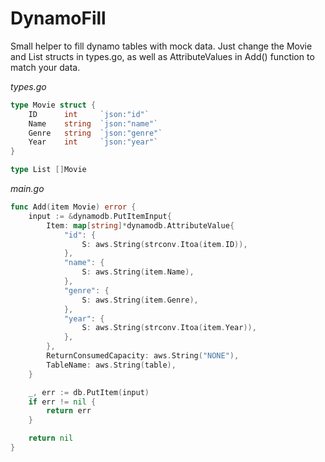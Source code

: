# DynamoFill

Small helper to fill dynamo tables with mock data. Just change the Movie and List structs in types.go, as well as AttributeValues in Add() function to match your data.

*types.go*
```go
type Movie struct {
	ID 		int 	`json:"id"`
	Name 	string 	`json:"name"`
	Genre 	string 	`json:"genre"`
	Year 	int 	`json:"year"`
}

type List []Movie
```

*main.go*
```go
func Add(item Movie) error {
	input := &dynamodb.PutItemInput{
		Item: map[string]*dynamodb.AttributeValue{
			"id": {
				S: aws.String(strconv.Itoa(item.ID)),
			},
			"name": {
				S: aws.String(item.Name),
			},
			"genre": {
				S: aws.String(item.Genre),
			},
			"year": {
				S: aws.String(strconv.Itoa(item.Year)),
			},
		},
		ReturnConsumedCapacity: aws.String("NONE"),
		TableName: aws.String(table),
	}

	_, err := db.PutItem(input)
	if err != nil {
		return err
	}

	return nil
}
```
